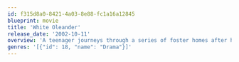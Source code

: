 ```yaml
---
id: f315d8a0-8421-4a03-8e88-fc1a16a12845
blueprint: movie
title: 'White Oleander'
release_date: '2002-10-11'
overview: 'A teenager journeys through a series of foster homes after her mother goes to prison for committing a crime of passion.'
genres: '[{"id": 18, "name": "Drama"}]'
---
```

